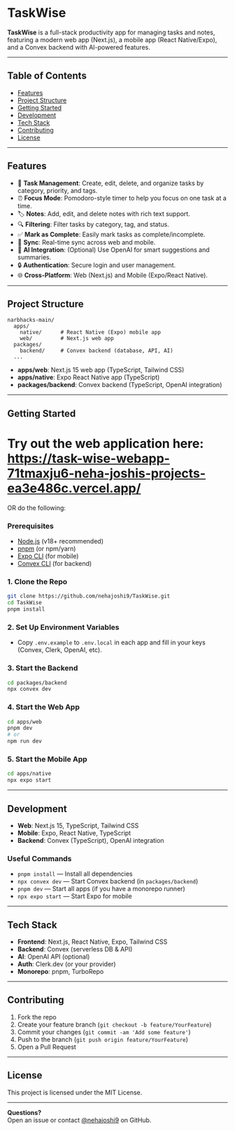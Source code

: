 # TaskWise

**TaskWise** is a full-stack productivity app for managing tasks and notes, featuring a modern web app (Next.js), a mobile app (React Native/Expo), and a Convex backend with AI-powered features.

---

## Table of Contents

- [Features](#features)
- [Project Structure](#project-structure)
- [Getting Started](#getting-started)
- [Development](#development)
- [Tech Stack](#tech-stack)
- [Contributing](#contributing)
- [License](#license)

---

## Features

- 📝 **Task Management**: Create, edit, delete, and organize tasks by category, priority, and tags.
- ⏰ **Focus Mode**: Pomodoro-style timer to help you focus on one task at a time.
- 🏷️ **Notes**: Add, edit, and delete notes with rich text support.
- 🔍 **Filtering**: Filter tasks by category, tag, and status.
- ✅ **Mark as Complete**: Easily mark tasks as complete/incomplete.
- 🔄 **Sync**: Real-time sync across web and mobile.
- 🤖 **AI Integration**: (Optional) Use OpenAI for smart suggestions and summaries.
- 🔒 **Authentication**: Secure login and user management.
- 🌐 **Cross-Platform**: Web (Next.js) and Mobile (Expo/React Native).

---

## Project Structure

```
narbhacks-main/
  apps/
    native/      # React Native (Expo) mobile app
    web/         # Next.js web app
  packages/
    backend/     # Convex backend (database, API, AI)
  ...
```

- **apps/web**: Next.js 15 web app (TypeScript, Tailwind CSS)
- **apps/native**: Expo React Native app (TypeScript)
- **packages/backend**: Convex backend (TypeScript, OpenAI integration)

---

## Getting Started

# Try out the web application here: https://task-wise-webapp-71tmaxju6-neha-joshis-projects-ea3e486c.vercel.app/

OR do the following:

### Prerequisites

- [Node.js](https://nodejs.org/) (v18+ recommended)
- [pnpm](https://pnpm.io/) (or npm/yarn)
- [Expo CLI](https://docs.expo.dev/get-started/installation/) (for mobile)
- [Convex CLI](https://docs.convex.dev/cli/install) (for backend)

### 1. Clone the Repo

```sh
git clone https://github.com/nehajoshi9/TaskWise.git
cd TaskWise
pnpm install
```

### 2. Set Up Environment Variables

- Copy `.env.example` to `.env.local` in each app and fill in your keys (Convex, Clerk, OpenAI, etc).

### 3. Start the Backend

```sh
cd packages/backend
npx convex dev
```

### 4. Start the Web App

```sh
cd apps/web
pnpm dev
# or
npm run dev
```

### 5. Start the Mobile App

```sh
cd apps/native
npx expo start
```

---

## Development

- **Web**: Next.js 15, TypeScript, Tailwind CSS
- **Mobile**: Expo, React Native, TypeScript
- **Backend**: Convex (TypeScript), OpenAI integration

### Useful Commands

- `pnpm install` — Install all dependencies
- `npx convex dev` — Start Convex backend (in `packages/backend`)
- `pnpm dev` — Start all apps (if you have a monorepo runner)
- `npx expo start` — Start Expo for mobile

---

## Tech Stack

- **Frontend**: Next.js, React Native, Expo, Tailwind CSS
- **Backend**: Convex (serverless DB & API)
- **AI**: OpenAI API (optional)
- **Auth**: Clerk.dev (or your provider)
- **Monorepo**: pnpm, TurboRepo

---

## Contributing

1. Fork the repo
2. Create your feature branch (`git checkout -b feature/YourFeature`)
3. Commit your changes (`git commit -am 'Add some feature'`)
4. Push to the branch (`git push origin feature/YourFeature`)
5. Open a Pull Request

---

## License

This project is licensed under the MIT License.

---

**Questions?**  
Open an issue or contact [@nehajoshi9](https://github.com/nehajoshi9) on GitHub.
